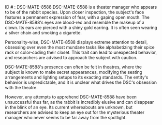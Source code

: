 ID # : DSC-MATE-8588
DSC-MATE-8588 is a theater manager who appears to be of the rabbit species. Upon closer inspection, the subject's face features a permanent expression of fear, with a gaping open mouth. The DSC-MATE-8588's eyes are blood-red and resemble the makeup of a clown. Its ears are pierced with a shiny gold earring. It is often seen wearing a silver chain and smoking a cigarette.

Personality-wise, DSC-MATE-8588 displays extreme attention to detail, obsessing over even the most mundane tasks like alphabetizing their spice rack or color-coding their closet. This trait can lead to unexpected behavior, and researchers are advised to approach the subject with caution.

DSC-MATE-8588's presence can often be felt in theatres, where the subject is known to make secret appearances, modifying the seating arrangements and lighting setups to its exacting standards. The entity's behavior is unpredictable, and it is unclear what drives the DSC's obsession with the theatre.

However, any attempts to apprehend DSC-MATE-8588 have been unsuccessful thus far, as the rabbit is incredibly elusive and can disappear in the blink of an eye. Its current whereabouts are unknown, but researchers are advised to keep an eye out for the mysterious theater manager who never seems to be far away from the spotlight.